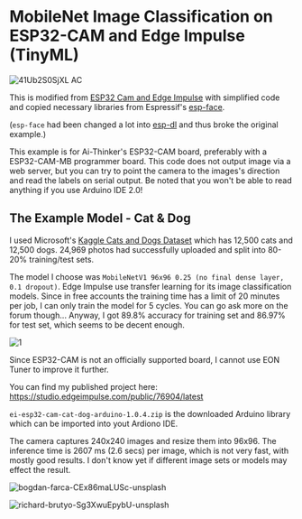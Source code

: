 # MobileNet Image Classification on ESP32-CAM and Edge Impulse (TinyML)

![41Ub2S0SjXL _AC_](https://user-images.githubusercontent.com/44191076/153631624-e13576b3-b440-4cd0-8a42-fd29cbe25a2d.jpg)

This is modified from [ESP32 Cam and Edge Impulse](https://github.com/edgeimpulse/example-esp32-cam) with simplified code and copied necessary libraries from Espressif's [esp-face](https://github.com/Yuri-R-Studio/esp-face).

(```esp-face``` had been changed a lot into [esp-dl](https://github.com/espressif/esp-dl) and thus broke the original example.)

This example is for Ai-Thinker's ESP32-CAM board, preferably with a ESP32-CAM-MB programmer board. This code does not output image via a web server, but you can try to point the camera to the images's direction and read the labels on serial output. Be noted that you won't be able to read anything if you use Arduino IDE 2.0!

## The Example Model - Cat & Dog

I used Microsoft's [Kaggle Cats and Dogs Dataset](https://www.microsoft.com/en-us/download/details.aspx?id=54765) which has 12,500 cats and 12,500 dogs. 24,969 photos had successfully uploaded and split into 80-20% training/test sets.

The model I choose was ```MobileNetV1 96x96 0.25 (no final dense layer, 0.1 dropout)```. Edge Impulse use transfer learning for its image classification models. Since in free accounts the training time has a limit of 20 minutes per job, I can only train the model for 5 cycles. You can go ask more on the forum though... Anyway, I got 89.8% accuracy for training set and 86.97% for test set, which seems to be decent enough.

![1](https://user-images.githubusercontent.com/44191076/153631673-96b90c0b-5745-43b9-9e5f-9a426d8bfe61.png)

Since ESP32-CAM is not an officially supported board, I cannot use EON Tuner to improve it further.

You can find my published project here: https://studio.edgeimpulse.com/public/76904/latest

```ei-esp32-cam-cat-dog-arduino-1.0.4.zip``` is the downloaded Arduino library which can be imported into yout Ardiono IDE.

The camera captures 240x240 images and resize them into 96x96. The inference time is 2607 ms (2.6 secs) per image, which is not very fast,  with mostly good results. I don't know yet if different image sets or models may effect the result.

![bogdan-farca-CEx86maLUSc-unsplash](https://user-images.githubusercontent.com/44191076/153636524-9b2edab9-7c50-4aa1-9d6e-74477d67011f.jpg)

![richard-brutyo-Sg3XwuEpybU-unsplash](https://user-images.githubusercontent.com/44191076/153636561-16f7fb47-dcfc-4988-8772-85dcc5acfdac.jpg)
